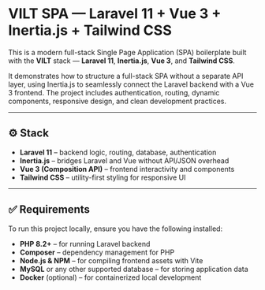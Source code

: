 #  VILT SPA — Laravel 11 + Vue 3 + Inertia.js + Tailwind CSS

This is a modern full-stack Single Page Application (SPA) boilerplate built with the **VILT** stack — **Laravel 11**, **Inertia.js**, **Vue 3**, and **Tailwind CSS**.

It demonstrates how to structure a full-stack SPA without a separate API layer, using Inertia.js to seamlessly connect the Laravel backend with a Vue 3 frontend. The project includes authentication, routing, dynamic components, responsive design, and clean development practices.

---

## ⚙️ Stack

- **Laravel 11** – backend logic, routing, database, authentication
- **Inertia.js** – bridges Laravel and Vue without API/JSON overhead
- **Vue 3 (Composition API)** – frontend interactivity and components
- **Tailwind CSS** – utility-first styling for responsive UI

---

## ✅ Requirements

To run this project locally, ensure you have the following installed:

- **PHP 8.2+** – for running Laravel backend
- **Composer** – dependency management for PHP
- **Node.js & NPM** – for compiling frontend assets with Vite
- **MySQL** or any other supported database – for storing application data
- **Docker** (optional) – for containerized local development

